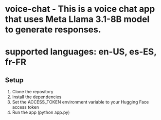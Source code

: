 # voice-chat - This is a voice chat app that uses Meta Llama 3.1-8B model to generate responses.
# supported languages: en-US, es-ES, fr-FR

## Setup

1. Clone the repository
2. Install the dependencies
3. Set the ACCESS_TOKEN environment variable to your Hugging Face access token
4. Run the app (python app.py)
